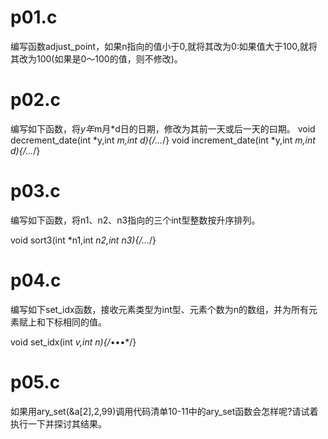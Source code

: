 # p01.c
编写函数adjust_point，如果n指向的值小于0,就将其改为0:如果值大于100,就将其改为100(如果是0〜100的值，则不修改)。
# p02.c
编写如下函数，将*y年*m月*d日的日期，修改为其前一天或后一天的曰期。
void decrement_date(int *y,int *m,int *d){/*...*/}
void increment_date(int *y,int *m,int *d){/*...*/}

# p03.c
编写如下函数，将n1、n2、n3指向的三个int型整数按升序排列。

void sort3(int *n1,int *n2,int *n3){/*...*/}

# p04.c
编写如下set_idx函数，接收元素类型为int型、元素个数为n的数组，并为所有元素赋上和下标相同的值。

void set_idx(int *v,int n){/*•••*/}  

# p05.c
如果用ary_set(&a[2],2,99)调用代码清单10-11中的ary_set函数会怎样呢?请试着执行一下并探讨其结果。


